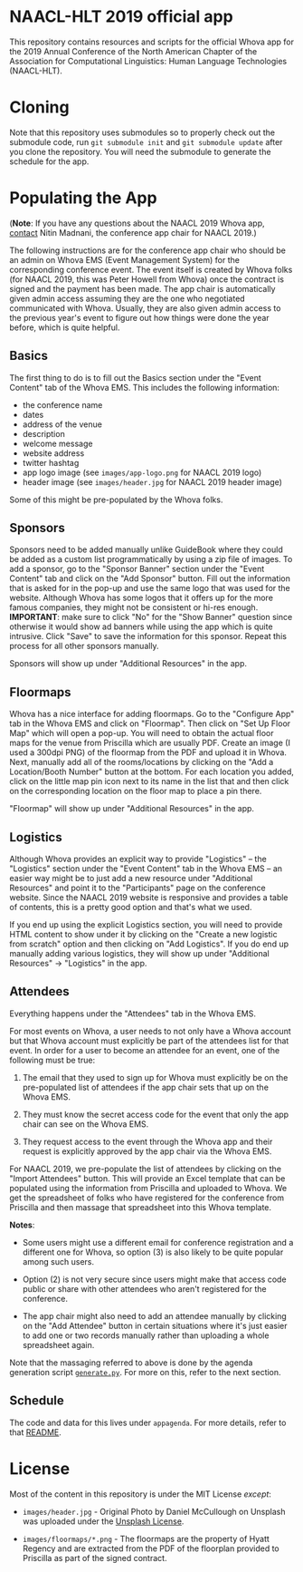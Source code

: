 # NAACL-HLT 2019 official app

This repository contains resources and scripts for the official Whova app for the 2019 Annual Conference of the North American Chapter of the Association for Computational Linguistics: Human Language Technologies (NAACL-HLT).

# Cloning

Note that this repository uses submodules so to properly check out the submodule code, run `git submodule init` and `git submodule update` after you clone the repository. You will need the submodule to generate the schedule for the app.

# Populating the App

(**Note**: If you have any questions about the NAACL 2019 Whova app, [contact](mailto:first_initial_then_last_name_at_gmail_dot_com) Nitin Madnani, the conference app chair for NAACL 2019.)

The following instructions are for the conference app chair who should be an admin on Whova EMS (Event Management System) for the corresponding conference event. The event itself is created by Whova folks (for NAACL 2019, this was Peter Howell from Whova) once the contract is signed and the payment has been made. The app chair is automatically given admin access assuming they are the one who negotiated communicated with Whova. Usually, they are also given admin access to the previous year's event to figure out how things were done the year before, which is quite helpful.

## Basics

The first thing to do is to fill out the Basics section under the "Event Content" tab of the Whova EMS. This includes the following information: 
- the conference name
- dates
- address of the venue
- description
- welcome message
- website address
- twitter hashtag
- app logo image (see `images/app-logo.png` for NAACL 2019 logo)
- header image (see `images/header.jpg` for NAACL 2019 header image)  

Some of this might be pre-populated by the Whova folks.

## Sponsors

Sponsors need to be added manually unlike GuideBook where they could be added as a custom list programmatically by using a zip file of images. To add a sponsor, go to the "Sponsor Banner" section under the "Event Content" tab and click on the "Add Sponsor" button. Fill out the information that is asked for in the pop-up and use the same logo that was used for the website. Although Whova has some logos that it offers up for the more famous companies, they might not be consistent or hi-res enough. **IMPORTANT**: make sure to click "No" for the "Show Banner" question since otherwise it would show ad banners while using the app which is quite intrusive. Click "Save" to save the information for this sponsor. Repeat this process for all other sponsors manually.

Sponsors will show up under "Additional Resources" in the app.

## Floormaps

Whova has a nice interface for adding floormaps. Go to the "Configure App" tab in the Whova EMS and click on "Floormap". Then click on "Set Up Floor Map" which will open a pop-up. You will need to obtain the actual floor maps for the venue from Priscilla which are usually PDF. Create an image (I used a 300dpi PNG) of the floormap from the PDF and upload it in Whova. Next, manually add all of the rooms/locations by clicking on the "Add a Location/Booth Number" button at the bottom. For each location you added, click on the little map pin icon next to its name in the list that and then click on the corresponding location on the floor map to place a pin there.

"Floormap" will show up under "Additional Resources" in the app.

## Logistics

Although Whova provides an explicit way to provide "Logistics" – the "Logistics" section under the "Event Content" tab in the Whova EMS – an easier way might be to just add a new resource under "Additional Resources" and point it to the "Participants" page on the conference website. Since the NAACL 2019 website is responsive and provides a table of contents, this is a pretty good option and that's what we used. 

If you end up using the explicit Logistics section, you will need to provide HTML content to show under it by clicking on the "Create a new logistic from scratch" option and then clicking on "Add Logistics". If you do end up manually adding various logistics, they will show up under "Additional Resources" -> "Logistics" in the app.

## Attendees

Everything happens under the "Attendees" tab in the Whova EMS.

For most events on Whova, a user needs to not only have a Whova account but that Whova account must explicitly be part of the attendees list for that event. In order for a user to become an attendee for an event, one of the following must be true:

1. The email that they used to sign up for Whova must explicitly be on the pre-populated list of attendees if the app chair sets that up on the Whova EMS.

2. They must know the secret access code for the event that only the app chair can see on the Whova EMS. 

3. They request access to the event through the Whova app and their request is explicitly approved by the app chair via the Whova EMS.

For NAACL 2019, we pre-populate the list of attendees by clicking on the "Import Attendees" button. This will provide an Excel template that can be populated using the information from Priscilla and uploaded to Whova. We get the spreadsheet of folks who have registered for the conference from Priscilla and then massage that spreadsheet into this Whova template.

**Notes**: 
- Some users might use a different email for conference registration and a different one for Whova, so option (3) is also likely to be quite popular among such users. 

- Option (2) is not very secure since users might make that access code public or share with other attendees who aren't registered for the conference. 

- The app chair might also need to add an attendee manually by clicking on the "Add Attendee" button in certain situations where it's just easier to add one or two records manually rather than uploading a whole spreadsheet again.

Note that the massaging referred to above is done by the agenda generation script [`generate.py`](appagenda/generate.py). For more on this, refer to the next section.

## Schedule

The code and data for this lives under `appagenda`. For more details, refer to that [README](appagenda/README.md).

# License

Most of the content in this repository is under the MIT License _except_:

- `images/header.jpg` - Original Photo by Daniel McCullough on Unsplash was uploaded under the [Unsplash License](https://unsplash.com/license).

- `images/floormaps/*.png` - The floormaps are the property of Hyatt Regency and are extracted from the PDF of the floorplan provided to Priscilla as part of the signed contract. 